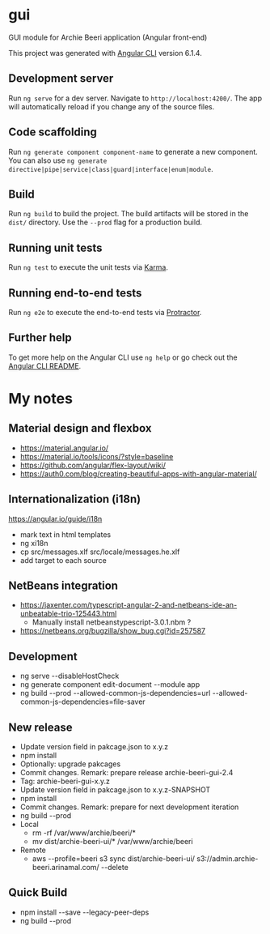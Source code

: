 # gui
GUI module for Archie Beeri application (Angular front-end)

This project was generated with [Angular CLI](https://github.com/angular/angular-cli) version 6.1.4.

## Development server

Run `ng serve` for a dev server. Navigate to `http://localhost:4200/`. The app will automatically reload if you change any of the source files.

## Code scaffolding

Run `ng generate component component-name` to generate a new component. You can also use `ng generate directive|pipe|service|class|guard|interface|enum|module`.

## Build

Run `ng build` to build the project. The build artifacts will be stored in the `dist/` directory. Use the `--prod` flag for a production build.

## Running unit tests

Run `ng test` to execute the unit tests via [Karma](https://karma-runner.github.io).

## Running end-to-end tests

Run `ng e2e` to execute the end-to-end tests via [Protractor](http://www.protractortest.org/).

## Further help

To get more help on the Angular CLI use `ng help` or go check out the [Angular CLI README](https://github.com/angular/angular-cli/blob/master/README.md).

# My notes

## Material design and flexbox
* https://material.angular.io/
* https://material.io/tools/icons/?style=baseline
* https://github.com/angular/flex-layout/wiki/
* https://auth0.com/blog/creating-beautiful-apps-with-angular-material/

## Internationalization (i18n)
https://angular.io/guide/i18n
* mark text in html templates
* ng xi18n
* cp src/messages.xlf src/locale/messages.he.xlf
* add target to each source

## NetBeans integration
* https://jaxenter.com/typescript-angular-2-and-netbeans-ide-an-unbeatable-trio-125443.html
  * Manually install netbeanstypescript-3.0.1.nbm ?
* https://netbeans.org/bugzilla/show_bug.cgi?id=257587

## Development
* ng serve --disableHostCheck
* ng generate component edit-document --module app
* ng build --prod --allowed-common-js-dependencies=url --allowed-common-js-dependencies=file-saver

## New release

* Update version field in pakcage.json to x.y.z
* npm install
* Optionally: upgrade pakcages
* Commit changes. Remark: prepare release archie-beeri-gui-2.4
* Tag: archie-beeri-gui-x.y.z
* Update version field in pakcage.json to x.y.z-SNAPSHOT
* npm install
* Commit changes. Remark: prepare for next development iteration
* ng build --prod
* Local
  * rm -rf /var/www/archie/beeri/*
  * mv dist/archie-beeri-ui/* /var/www/archie/beeri
* Remote
  * aws --profile=beeri s3 sync dist/archie-beeri-ui/ s3://admin.archie-beeri.arinamal.com/ --delete

## Quick Build

* npm install --save --legacy-peer-deps
* ng build --prod